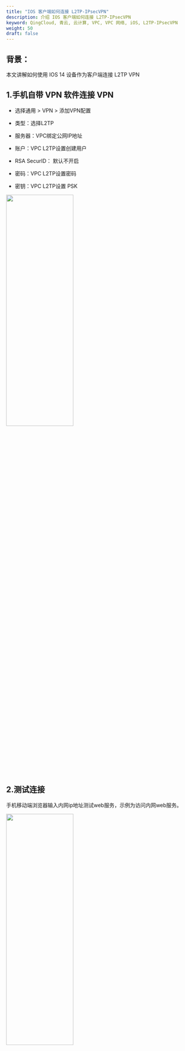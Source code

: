 ```yaml
---
title: "IOS 客户端如何连接 L2TP-IPsecVPN"
description: 介绍 IOS 客户端如何连接 L2TP-IPsecVPN
keyword: QingCloud, 青云, 云计算, VPC, VPC 网络, iOS, L2TP-IPsecVPN
weight: 50
draft: false
---
```


## 背景：

本文讲解如何使用 IOS 14 设备作为客户端连接 L2TP VPN



## 1.手机自带 VPN 软件连接 VPN

- 选择通用 > VPN > 添加VPN配置

- 类型：选择L2TP

- 服务器：VPC绑定公网IP地址

- 账户：VPC L2TP设置创建用户

- RSA SecurID： 默认不开启

- 密码：VPC L2TP设置密码

- 密钥：VPC L2TP设置 PSK



<img src="../_images/l2tp_1.jpg" width="60%" height="40%">

## 2.测试连接

手机移动端浏览器输入内网ip地址测试web服务，示例为访问内网web服务。



<img src="../_images/l2tp_2.jpg" width="60%" height="40%">